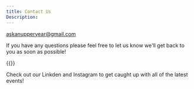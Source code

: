 ```yaml
---
title: Contact Us 
Description: 
---
```

askanupperyear@gmail.com

If you have any questions please feel free to let us know we'll get back to you as soon as possible!

{{<form-contact action="https://formsubmit.co/askanupperyear@gmail.com">}}

Check out our Linkden and Instagram to get caught up with all of the latest events!